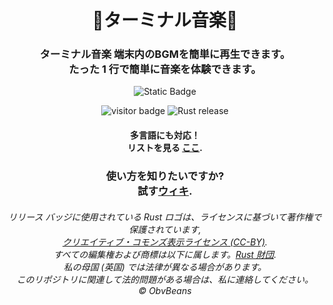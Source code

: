 <div align="center">
    <h1>🤖ターミナル音楽🎵</h1>
</div>
<div align="center">
    <h3>ターミナル音楽 端末内のBGMを簡単に再生できます。<br>
    たった 1 行で簡単に音楽を体験できます。</h3>
</div>

<p align="center">
    <img alt="Static Badge" src="https://img.shields.io/badge/%C2%A9_BSD_3--Clause-ライセンス-green?style=for-the-badge">
</p>

<p align="center">
  <img alt="visitor badge" src="https://visitor-badge.lithub.cc/badge?page_id=0SGames.TerminalMusic"/>
  <img alt="Rust release" src="https://img.shields.io/github/v/release/rust-lang/rust?logo=rust&color=red">
</p>

<div align="center">
    <h4>多言語にも対応！<br>
    リストを見る <a href="https://github.com/0SGames/TerminalMusic/wiki">ここ</a>.</h4>
</div>

<div align="center">
    <h3>使い方を知りたいですか?<br>
    試す<a href="https://github.com/0SGames/TerminalMusic/wiki">ウィキ</a>.</h3>
</div>

<div align="center">
    <h6>リリース バッジに使用されている Rust ロゴは、ライセンスに基づいて著作権で保護されています,<br>
        <a href="https://github.com/0SGames/TerminalMusic/wiki">クリエイティブ・コモンズ表示ライセンス (CC-BY)</a>.<br>
    すべての編集権および商標は以下に属します。<a href="https://foundation.rust-lang.org">Rust 財団</a>.<br>
    私の母国 (英国) では法律が異なる場合があります。<br>
    このリポジトリに関連して法的問題がある場合は、私に連絡してください。<br>
    © ObvBeans</h6>
</div>
